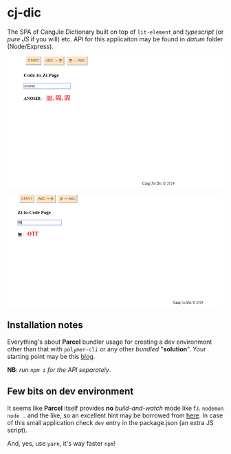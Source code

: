 # cj-dic
The SPA of CangJie Dictionary built on top of ``lit-element`` and _typescript_ (or _pure JS_ if you will) etc. API for this applicaiton may be found in _datum_ folder (Node/Express).

![ABC &rarr; 字](https://github.com/movaclub/cj-dic/blob/master/code2zi.png)


![ABC &rarr; 字](https://github.com/movaclub/cj-dic/blob/master/zi2code.png)


 
## Installation notes

Everything's about __Parcel__ bundler usage for creating a dev environment other than that with ``polymer-cli`` or any other _bundled_ "__solution__". Your starting point may be this <a href="https://www.twilio.com/blog/2018/05/building-a-chat-with-twilio-lit.html-parcel-and-typescript.html">blog</a>.

 __NB__: _run ``npm i`` for the API separately_.

## Few bits on dev environment

It seems like __Parcel__ itself provides __no__ _build-and-watch_ mode like f.i. ``nodemon node .`` and the like, so an excellent hint may be borrowed from <a href="https://github.com/parcel-bundler/parcel/issues/1131">here</a>. In case of this small application check ``dev`` entry in the package.json (an extra JS script).

And, yes, use `yarn`, it's way faster `npm`!
